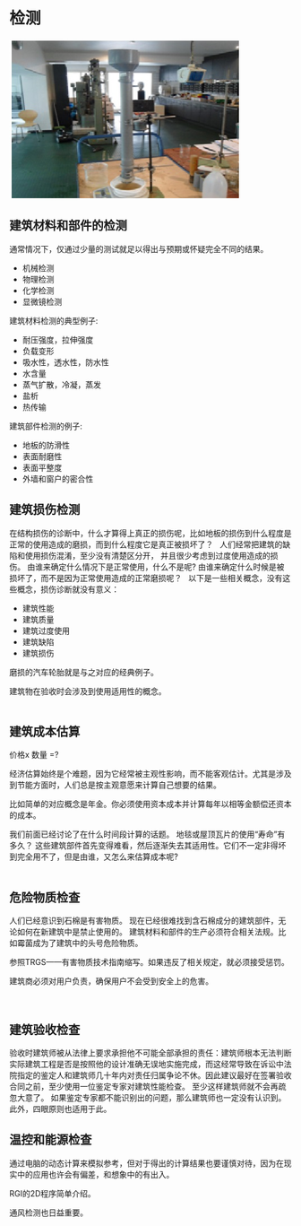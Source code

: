 # 检测
![report1](/report1.jpg)

## 建筑材料和部件的检测
通常情况下，仅通过少量的测试就足以得出与预期或怀疑完全不同的结果。 
- 机械检测
- 物理检测
- 化学检测
- 显微镜检测

建筑材料检测的典型例子:    
- 耐压强度，拉伸强度
- 负载变形
- 吸水性，透水性，防水性
- 水含量
- 蒸气扩散，冷凝，蒸发
- 盐析
- 热传输

建筑部件检测的例子:   
- 地板的防滑性
- 表面耐磨性
- 表面平整度
- 外墙和窗户的密合性
 
## 建筑损伤检测
在结构损伤的诊断中，什么才算得上真正的损伤呢，比如地板的损伤到什么程度是正常的使用造成的磨损，而到什么程度它是真正被损坏了？ 
 
人们经常把建筑的缺陷和使用损伤混淆，至少没有清楚区分开， 并且很少考虑到过度使用造成的损伤。 由谁来确定什么情况下是正常使用，什么不是呢? 由谁来确定什么时候是被损坏了，而不是因为正常使用造成的正常磨损呢？ 
 
以下是一些相关概念，没有这些概念，损伤诊断就没有意义：  
- 建筑性能
- 建筑质量
- 建筑过度使用
- 建筑缺陷
- 建筑损伤  

磨损的汽车轮胎就是与之对应的经典例子。 

建筑物在验收时会涉及到使用适用性的概念。  
 
## 建筑成本估算
价格x 数量 =?  

经济估算始终是个难题，因为它经常被主观性影响，而不能客观估计。尤其是涉及到节能方面时，人们总是按主观意愿来计算自己想要的结果。  

比如简单的对应概念是年金。你必须使用资本成本并计算每年以相等金额偿还资本的成本。  

我们前面已经讨论了在什么时间段计算的话题。 地毯或屋顶瓦片的使用“寿命”有多久？ 这些建筑部件首先变得难看，然后逐渐失去其适用性。它们不一定非得坏到完全用不了，但是由谁，又怎么来估算成本呢?  
 
## 危险物质检查
人们已经意识到石棉是有害物质。 现在已经很难找到含石棉成分的建筑部件，无论如何在新建筑中是禁止使用的。 建筑材料和部件的生产必须符合相关法规。比如霉菌成为了建筑中的头号危险物质。 

参照TRGS——有害物质技术指南缩写。如果违反了相关规定，就必须接受惩罚。 

建筑商必须对用户负责，确保用户不会受到安全上的危害。 

 
## 建筑验收检查
验收时建筑师被从法律上要求承担他不可能全部承担的责任：建筑师根本无法判断实际建筑工程是否是按照他的设计准确无误地实施完成，而这经常导致在诉讼中法院指定的鉴定人和建筑师几十年内对责任归属争论不休。因此建议最好在签署验收合同之前，至少使用一位鉴定专家对建筑性能检查。 至少这样建筑师就不会再疏忽大意了。 如果鉴定专家都不能识别出的问题，那么建筑师也一定没有认识到。  
此外，四眼原则也适用于此。
 
## 温控和能源检查
通过电脑的动态计算来模拟参考，但对于得出的计算结果也要谨慎对待，因为在现实中的应用也许会有偏差，和想象中的有出入。 

RGI的2D程序简单介绍。 

通风检测也日益重要。 
